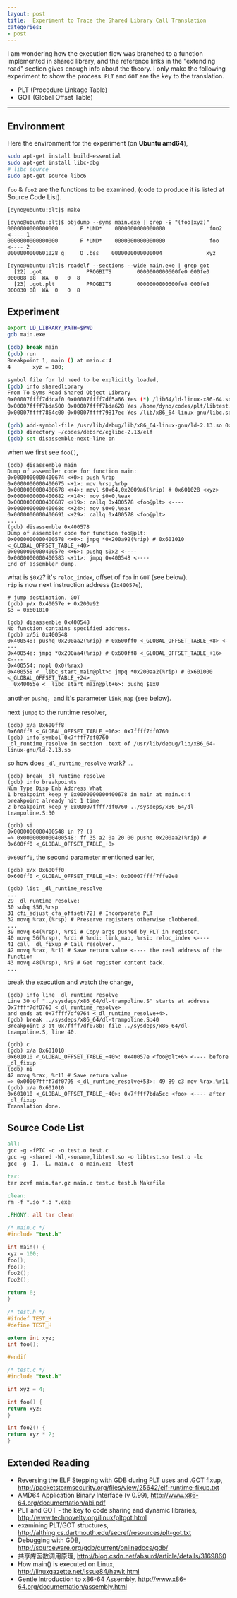 ```yaml
---
layout: post
title:  Experiment to Trace the Shared Library Call Translation
categories:
- post
---
```


I am wondering how the execution flow was branched to a function implemented in shared library,
and the reference links in the "extending read" section gives enough info about the theory.
I only make the following experiment to show the process. `PLT` and `GOT` are the key to the translation.

* PLT (Procedure Linkage Table)
* GOT (Global Offset Table)

---

## Environment ##

Here the environment for the experiment (on __Ubuntu amd64__),

```bash
sudo apt-get install build-essential
sudo apt-get install libc-dbg
# libc source
sudo apt-get source libc6
```

`foo` & `foo2` are the functions to be examined, (code to produce it is listed at Source Code List).

```
[dyno@ubuntu:plt]$ make

[dyno@ubuntu:plt]$ objdump --syms main.exe | grep -E "(foo|xyz)"
0000000000000000       F *UND*    0000000000000000              foo2 <---- 1
0000000000000000       F *UND*    0000000000000000              foo  <---- 2
0000000000601028 g     O .bss    0000000000000004              xyz

[dyno@ubuntu:plt]$ readelf --sections --wide main.exe | grep got
  [22] .got              PROGBITS        0000000000600fe0 000fe0 000008 08  WA  0   0  8
  [23] .got.plt          PROGBITS        0000000000600fe8 000fe8 000030 08  WA  0   0  8
```

## Experiment ##

``` bash
export LD_LIBRARY_PATH=$PWD
gdb main.exe

(gdb) break main
(gdb) run
Breakpoint 1, main () at main.c:4
4       xyz = 100;

symbol file for ld need to be explicitly loaded,
(gdb) info sharedlibrary
From To Syms Read Shared Object Library
0x00007ffff7ddcaf0 0x00007ffff7df5a66 Yes (*) /lib64/ld-linux-x86-64.so.2
0x00007ffff7bda500 0x00007ffff7bda628 Yes /home/dyno/codes/plt/libtest.so
0x00007ffff7864c00 0x00007ffff79817ec Yes /lib/x86_64-linux-gnu/libc.so.6

(gdb) add-symbol-file /usr/lib/debug/lib/x86_64-linux-gnu/ld-2.13.so 0x00007ffff7ddcaf0
(gdb) directory ~/codes/debsrc/eglibc-2.13/elf
(gdb) set disassemble-next-line on
```

when we first see `foo()`,

```
(gdb) disassemble main
Dump of assembler code for function main:
0x0000000000400674 <+0>: push %rbp
0x0000000000400675 <+1>: mov %rsp,%rbp
0x0000000000400678 <+4>: movl $0x64,0x2009a6(%rip) # 0x601028 <xyz>
0x0000000000400682 <+14>: mov $0x0,%eax
0x0000000000400687 <+19>: callq 0x400578 <foo@plt> <----
0x000000000040068c <+24>: mov $0x0,%eax
0x0000000000400691 <+29>: callq 0x400578 <foo@plt>
...
(gdb) disassemble 0x400578
Dump of assembler code for function foo@plt:
0x0000000000400578 <+0>: jmpq *0x200a92(%rip) # 0x601010 <_GLOBAL_OFFSET_TABLE_+40>
0x000000000040057e <+6>: pushq $0x2 <----
0x0000000000400583 <+11>: jmpq 0x400548 <----
End of assembler dump.
```

what is `$0x2`? it's `reloc_index`, offset of `foo` in `GOT` (see below).  
`rip` is now next instruction address (`0x40057e`),

```
# jump destination, GOT
(gdb) p/x 0x40057e + 0x200a92
$3 = 0x601010

(gdb) disassemble 0x400548
No function contains specified address.
(gdb) x/5i 0x400548
0x400548: pushq 0x200aa2(%rip) # 0x600ff0 <_GLOBAL_OFFSET_TABLE_+8> <----
0x40054e: jmpq *0x200aa4(%rip) # 0x600ff8 <_GLOBAL_OFFSET_TABLE_+16> <----
0x400554: nopl 0x0(%rax)
0x400558 <__libc_start_main@plt>: jmpq *0x200aa2(%rip) # 0x601000 <_GLOBAL_OFFSET_TABLE_+24>__
__0x40055e <__libc_start_main@plt+6>: pushq $0x0
```
another `pushq`，and it's parameter `link_map` (see below).  

next `jumpq` to the runtime resolver,

```
(gdb) x/a 0x600ff8
0x600ff8 <_GLOBAL_OFFSET_TABLE_+16>: 0x7ffff7df0760
(gdb) info symbol 0x7ffff7df0760
_dl_runtime_resolve in section .text of /usr/lib/debug/lib/x86_64-linux-gnu/ld-2.13.so
```

so how does `_dl_runtime_resolve` work? ...

```
(gdb) break _dl_runtime_resolve
(gdb) info breakpoints
Num Type Disp Enb Address What
1 breakpoint keep y 0x0000000000400678 in main at main.c:4
breakpoint already hit 1 time
2 breakpoint keep y 0x00007ffff7df0760 ../sysdeps/x86_64/dl-trampoline.S:30

(gdb) si
0x0000000000400548 in ?? ()
=> 0x0000000000400548: ff 35 a2 0a 20 00 pushq 0x200aa2(%rip) # 0x600ff0 <_GLOBAL_OFFSET_TABLE_+8>
```

`0x600ff0`, the second parameter mentioned earlier,

```
(gdb) x/x 0x600ff0
0x600ff0 <_GLOBAL_OFFSET_TABLE_+8>: 0x00007ffff7ffe2e8

(gdb) list _dl_runtime_resolve
...
29 _dl_runtime_resolve:
30 subq $56,%rsp
31 cfi_adjust_cfa_offset(72) # Incorporate PLT
32 movq %rax,(%rsp) # Preserve registers otherwise clobbered.
...
39 movq 64(%rsp), %rsi # Copy args pushed by PLT in register.
40 movq 56(%rsp), %rdi # %rdi: link_map, %rsi: reloc_index <----
41 call _dl_fixup # Call resolver.
42 movq %rax, %r11 # Save return value <---- the real address of the function
43 movq 48(%rsp), %r9 # Get register content back.
...
```

break the execution and watch the change,

```
(gdb) info line _dl_runtime_resolve
Line 30 of "../sysdeps/x86_64/dl-trampoline.S" starts at address 0x7ffff7df0760 <_dl_runtime_resolve>
and ends at 0x7ffff7df0764 <_dl_runtime_resolve+4>.
(gdb) break ../sysdeps/x86_64/dl-trampoline.S:40
Breakpoint 3 at 0x7ffff7df078b: file ../sysdeps/x86_64/dl-trampoline.S, line 40.

(gdb) c
(gdb) x/a 0x601010
0x601010 <_GLOBAL_OFFSET_TABLE_+40>: 0x40057e <foo@plt+6> <---- before _dl_fixup
(gdb) ni
42 movq %rax, %r11 # Save return value
=> 0x00007ffff7df0795 <_dl_runtime_resolve+53>: 49 89 c3 mov %rax,%r11
(gdb) x/a 0x601010
0x601010 <_GLOBAL_OFFSET_TABLE_+40>: 0x7ffff7bda5cc <foo> <---- after _dl_fixup
Translation done.
```

## Source Code List ##

```Makefile
all:
gcc -g -fPIC -c -o test.o test.c
gcc -g -shared -Wl,-soname,libtest.so -o libtest.so test.o -lc
gcc -g -I. -L. main.c -o main.exe -ltest

tar:
tar zcvf main.tar.gz main.c test.c test.h Makefile

clean:
rm -f *.so *.o *.exe

.PHONY: all tar clean
```

```c
/* main.c */
#include "test.h"

int main() {
xyz = 100;
foo();
foo();
foo2();
foo2();

return 0;
}

/* test.h */
#ifndef TEST_H
#define TEST_H

extern int xyz;
int foo();

#endif

/* test.c */
#include "test.h"

int xyz = 4;

int foo() {
return xyz;
}

int foo2() {
return xyz * 2;
}
```

## Extended Reading ##

* Reversing the ELF Stepping with GDB during PLT uses and .GOT fixup, http://packetstormsecurity.org/files/view/25642/elf-runtime-fixup.txt
* AMD64 Application Binary Interface (v 0.99), http://www.x86-64.org/documentation/abi.pdf
* PLT and GOT - the key to code sharing and dynamic libraries, http://www.technovelty.org/linux/pltgot.html
* examining PLT/GOT structures, http://althing.cs.dartmouth.edu/secref/resources/plt-got.txt
* Debugging with GDB, http://sourceware.org/gdb/current/onlinedocs/gdb/
* 共享库函数调用原理, http://blog.csdn.net/absurd/article/details/3169860
* How main() is executed on Linux, http://linuxgazette.net/issue84/hawk.html
* Gentle Introduction to x86-64 Assembly, http://www.x86-64.org/documentation/assembly.html
